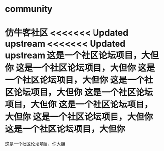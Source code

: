 # community
仿牛客社区
<<<<<<< Updated upstream
<<<<<<< Updated upstream
这是一个社区论坛项目，大但你
这是一个社区论坛项目，大但你
这是一个社区论坛项目，大但你
这是一个社区论坛项目，大但你
这是一个社区论坛项目，大但你
这是一个社区论坛项目，大但你
这是一个社区论坛项目，大但你
这是一个社区论坛项目，大但你
=======
这是一个社区论坛项目，你大胆

